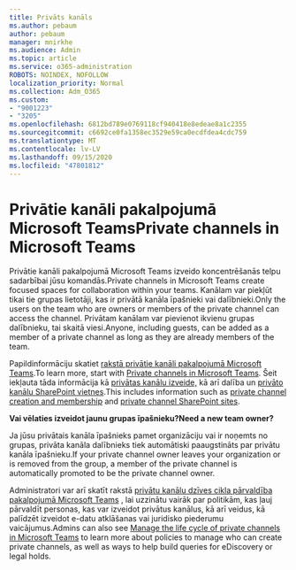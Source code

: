 ```yaml
---
title: Privāts kanāls
ms.author: pebaum
author: pebaum
manager: mnirkhe
ms.audience: Admin
ms.topic: article
ms.service: o365-administration
ROBOTS: NOINDEX, NOFOLLOW
localization_priority: Normal
ms.collection: Adm_O365
ms.custom:
- "9001223"
- "3205"
ms.openlocfilehash: 6812bd789e0769118cf940418e8edeae8a1c2355
ms.sourcegitcommit: c6692ce0fa1358ec3529e59ca0ecdfdea4cdc759
ms.translationtype: MT
ms.contentlocale: lv-LV
ms.lasthandoff: 09/15/2020
ms.locfileid: "47801812"
---
```

# <a name="private-channels-in-microsoft-teams"></a><span data-ttu-id="01fc6-102">Privātie kanāli pakalpojumā Microsoft Teams</span><span class="sxs-lookup"><span data-stu-id="01fc6-102">Private channels in Microsoft Teams</span></span>

<span data-ttu-id="01fc6-103">Privātie kanāli pakalpojumā Microsoft Teams izveido koncentrēšanās telpu sadarbībai jūsu komandās.</span><span class="sxs-lookup"><span data-stu-id="01fc6-103">Private channels in Microsoft Teams create focused spaces for collaboration within your teams.</span></span> <span data-ttu-id="01fc6-104">Kanālam var piekļūt tikai tie grupas lietotāji, kas ir privātā kanāla īpašnieki vai dalībnieki.</span><span class="sxs-lookup"><span data-stu-id="01fc6-104">Only the users on the team who are owners or members of the private channel can access the channel.</span></span> <span data-ttu-id="01fc6-105">Privātam kanālam var pievienot ikvienu grupas dalībnieku, tai skaitā viesi.</span><span class="sxs-lookup"><span data-stu-id="01fc6-105">Anyone, including guests, can be added as a member of a private channel as long as they are already members of the team.</span></span>

<span data-ttu-id="01fc6-106">Papildinformāciju skatiet [rakstā privātie kanāli pakalpojumā Microsoft Teams](https://docs.microsoft.com/MicrosoftTeams/private-channels).</span><span class="sxs-lookup"><span data-stu-id="01fc6-106">To learn more, start with [Private channels in Microsoft Teams](https://docs.microsoft.com/MicrosoftTeams/private-channels).</span></span> <span data-ttu-id="01fc6-107">Šeit iekļauta tāda informācija kā [privātas kanālu izveide,](https://docs.microsoft.com/MicrosoftTeams/private-channels#private-channel-creation-and-membership) kā arī dalība un [privāto kanālu SharePoint vietnes](https://docs.microsoft.com/MicrosoftTeams/private-channels#private-channel-sharepoint-sites).</span><span class="sxs-lookup"><span data-stu-id="01fc6-107">This includes information such as [private channel creation and membership](https://docs.microsoft.com/MicrosoftTeams/private-channels#private-channel-creation-and-membership) and [private channel SharePoint sites](https://docs.microsoft.com/MicrosoftTeams/private-channels#private-channel-sharepoint-sites).</span></span>

<span data-ttu-id="01fc6-108">**Vai vēlaties izveidot jaunu grupas īpašnieku?**</span><span class="sxs-lookup"><span data-stu-id="01fc6-108">**Need a new team owner?**</span></span>

<span data-ttu-id="01fc6-109">Ja jūsu privātais kanāla īpašnieks pamet organizāciju vai ir noņemts no grupas, privāta kanāla dalībnieks tiek automātiski paaugstināts par privātu kanāla īpašnieku.</span><span class="sxs-lookup"><span data-stu-id="01fc6-109">If your private channel owner leaves your organization or is removed from the group, a member of the private channel is automatically promoted to be the private channel owner.</span></span>

<span data-ttu-id="01fc6-110">Administratori var arī skatīt rakstā [privātu kanālu dzīves cikla pārvaldība pakalpojumā Microsoft Teams](https://docs.microsoft.com/MicrosoftTeams/private-channels-life-cycle-management) , lai uzzinātu vairāk par politikām, kas ļauj pārvaldīt personas, kas var izveidot privātus kanālus, kā arī veidus, kā palīdzēt izveidot e-datu atklāšanas vai juridisko piederumu vaicājumus.</span><span class="sxs-lookup"><span data-stu-id="01fc6-110">Admins can also see [Manage the life cycle of private channels in Microsoft Teams](https://docs.microsoft.com/MicrosoftTeams/private-channels-life-cycle-management) to learn more about policies to manage who can create private channels, as well as ways to help build queries for eDiscovery or legal holds.</span></span>
